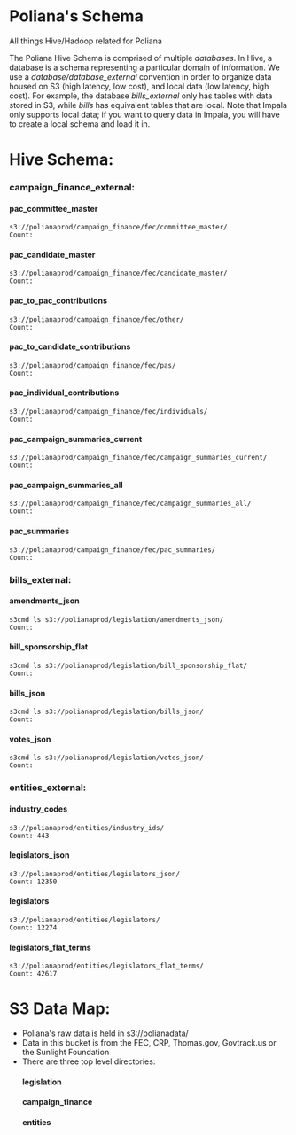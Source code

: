 Poliana's Schema
================

All things Hive/Hadoop related for Poliana

The Poliana Hive Schema is comprised of multiple _databases_. In Hive, a database is a schema representing a particular domain of information. We use a *database/database_external* convention in order to organize data housed on S3 (high latency, low cost), and local data (low latency, high cost). For example, the database *bills_external* only has tables with data stored in S3, while *bills* has equivalent tables that are local. Note that Impala only supports local data; if you want to query data in Impala, you will have to create a local schema and load it in. 

Hive Schema:    
==============


### campaign_finance_external:
#### pac_committee_master
    s3://polianaprod/campaign_finance/fec/committee_master/
    Count: 
#### pac_candidate_master
    s3://polianaprod/campaign_finance/fec/candidate_master/
    Count: 
#### pac_to_pac_contributions
    s3://polianaprod/campaign_finance/fec/other/
    Count: 
#### pac_to_candidate_contributions
    s3://polianaprod/campaign_finance/fec/pas/
    Count: 
#### pac_individual_contributions
    s3://polianaprod/campaign_finance/fec/individuals/
    Count: 
#### pac_campaign_summaries_current
    s3://polianaprod/campaign_finance/fec/campaign_summaries_current/
    Count: 
#### pac_campaign_summaries_all
    s3://polianaprod/campaign_finance/fec/campaign_summaries_all/
    Count: 
#### pac_summaries
    s3://polianaprod/campaign_finance/fec/pac_summaries/
    Count: 

### bills_external:
#### amendments_json
    s3cmd ls s3://polianaprod/legislation/amendments_json/            
    Count: 
#### bill_sponsorship_flat
    s3cmd ls s3://polianaprod/legislation/bill_sponsorship_flat/        
    Count: 
#### bills_json
    s3cmd ls s3://polianaprod/legislation/bills_json/        
    Count: 
#### votes_json
    s3cmd ls s3://polianaprod/legislation/votes_json/
    Count: 

### entities_external:
#### industry_codes
    s3://polianaprod/entities/industry_ids/
    Count: 443
#### legislators_json
    s3://polianaprod/entities/legislators_json/
    Count: 12350
#### legislators
    s3://polianaprod/entities/legislators/
    Count: 12274
#### legislators_flat_terms
    s3://polianaprod/entities/legislators_flat_terms/
    Count: 42617
            
S3 Data Map:
============

- Poliana's raw data is held in s3://polianadata/
- Data in this bucket is from the FEC, CRP, Thomas.gov, Govtrack.us or the Sunlight Foundation
- There are three top level directories:
    ####  legislation
    ####  campaign_finance
    ####  entities
